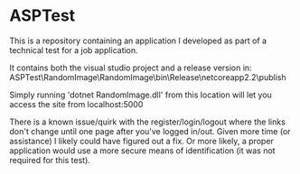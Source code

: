 # ASPTest
This is a repository containing an application I developed as part of a technical test for a job application.

It contains both the visual studio project and a release version in:
ASPTest\RandomImage\RandomImage\bin\Release\netcoreapp2.2\publish

Simply running 'dotnet RandomImage.dll' from this location will let you access the site from localhost:5000

There is a known issue/quirk with the register/login/logout where the links don't change until one page after you've logged in/out. Given more time (or assistance) I likely could have figured out a fix. Or more likely, a proper application would use a more secure means of identification (it was not required for this test).